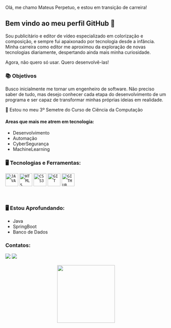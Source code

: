  Olá, me chamo Mateus Perpetuo, e estou em transição de carreira! 
## Bem vindo ao meu perfil GitHub 👋

Sou publicitário e editor de vídeo especializado em colorização e composição, e sempre fui apaixonado por tecnologia desde a infância. Minha carreira como editor me aproximou da exploração de novas tecnologias diariamente, despertando ainda mais minha curiosidade.

Agora, não quero só usar. Quero desenvolvê-las!

### 📚 Objetivos

Busco inicialmente me tornar um engenheiro de software. Não preciso saber de tudo, mas desejo conhecer cada etapa do desenvolvimento de um programa e ser capaz de transformar minhas próprias ideias em realidade.

📖 Estou no meu 3º Semetre do Curso de Ciência da Computação

#### Areas que mais me atrem em tecnologia:

- Desenvolvimento
- Automação
- CyberSegurança
- MachineLearning


### 🖥️ Tecnologias e Ferramentas: 

<code><img width="40px" src="https://cdn.jsdelivr.net/gh/devicons/devicon@latest/icons/java/java-original.svg" title = "JAVA"/></code>
<code><img width="40px" src="https://cdn.jsdelivr.net/gh/devicons/devicon/icons/html5/html5-original-wordmark.svg" title = "HTML5"/></code>
<code><img width="40px" src="https://cdn.jsdelivr.net/gh/devicons/devicon/icons/css3/css3-original-wordmark.svg" title = "CSS3"/></code>
<code><img width="40px" src="https://cdn.jsdelivr.net/gh/devicons/devicon/icons/git/git-original.svg" title = "GIT"/></code>
<code><img width="40px" src="https://cdn.jsdelivr.net/gh/devicons/devicon@latest/icons/github/github-original.svg"  title = "GITHUB"/></code>

</br>


### 🖥️ Estou Aprofundando: 
- Java
- SpringBoot
- Banco de Dados


### Contatos:

<div>
<a href = "mailto: mateus_perpetuo@outlook.com"><img loading="lazy" src="https://img.shields.io/badge/Gmail-D14836?style=for-the-badge&logo=gmail&logoColor=white" target="_blank"></a>
<a href="https://www.linkedin.com/in/mateusperpetuo" target="_blank"><img loading="lazy" src="https://img.shields.io/badge/-LinkedIn-%230077B5?style=for-the-badge&logo=linkedin&logoColor=white" target="_blank"></a>   
</div>
</br>

<div align="center">
<a href="https://github.com/MateusPerpetuo">
  <! -- <img height="180em" src="https://github-readme-stats-eight-theta.vercel.app/api?username=MateusPerpetuo&show_icons=true&theme=algolia&include_all_commits=true&count_private=true"/>
  <img height="180em" src="https://github-readme-stats-eight-theta.vercel.app/api/top-langs/?username=MateusPerpetuo&layout=compact&langs_count=8&theme=algolia"/>
</a>
</div>

<div id="header" align="center">
 <p></p>
  <img src="https://komarev.com/ghpvc/?username=mateusperpetuo&style=for-the-badge&color=red" alt=""/>
</div>


